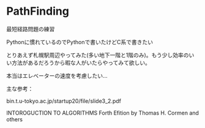 # PathFinding
最短経路問題の練習

Pythonに慣れているのでPythonで書いたけどC系で書きたい

とりあえず札幌駅周辺やってみた(多い地下一階と1階のみ)。もう少し効率のいい方法があるだろうから暇な人がいたらやってみて欲しい。

本当はエレベーターの速度を考慮したい…

主な参考：

bin.t.u-tokyo.ac.jp/startup20/file/slide3_2.pdf

INTOROGUCTION TO ALGORITHMS Forth Efition by Thomas H. Cormen and others
